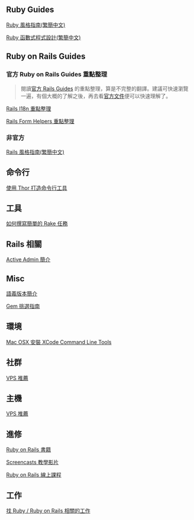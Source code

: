 ## Ruby Guides

[Ruby 風格指南(繁簡中文)](https://github.com/JuanitoFatas/ruby-style-guide)

[Ruby 函數式程式設計(繁簡中文)](https://github.com/JuanitoFatas/Ruby-Functional-Programming)

## Ruby on Rails Guides

### 官方 Ruby on Rails Guides 重點整理

> 閱讀[官方 Rails Guides][edge] 的重點整理，算是不完整的翻譯。建議可快速瀏覽一遍，有個大概的了解之後，再去看[官方文件][edge]便可以快速理解了。

[Rails I18n 重點整理](/articles/006-i18n-RG.md)

[Rails Form Helpers 重點整理](/articles/ActionView/form_helpers-RG.md)

### 非官方

[Rails 風格指南(繁簡中文)](https://github.com/JuanitoFatas/rails-style-guide)

## 命令行

[使用 Thor 打造命令行工具](/articles/007-thor.md)

## 工具

[如何撰寫簡單的 Rake 任務](/articles/009-create-a-rake-task.md)

## Rails 相關

[Active Admin 簡介](/articles/001-active-admin.md)

## Misc

[語義版本簡介](/articles/002-sem-ver.md)

[Gem 挑選指南](/articles/005-gem-selection-guide.md)

## 環境

[Mac OSX 安裝 XCode Command Line Tools](/articles/env/osx-install-xcode.md)

[edge]: http://edgeguides.rubyonrails.org

## 社群

[VPS 推薦](/articles/014-communities.md)

## 主機

[VPS 推薦](/articles/024-vps.md)

## 進修

[Ruby on Rails 書籍](/articles/018-books.md)

[Screencasts 教學影片](/articles/015-screencasts.md)

[Ruby on Rails 線上課程](/articles/016-online-learning.md)

## 工作

[找 Ruby / Ruby on Rails 相關的工作](/articles/021-jobs.md)